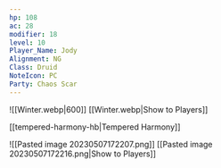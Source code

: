 ```yaml
---
hp: 108
ac: 28
modifier: 18
level: 10
Player_Name: Jody
Alignment: NG
Class: Druid
NoteIcon: PC
Party: Chaos Scar
---
```


![[Winter.webp|600]]
[[Winter.webp|Show to Players]]

[[tempered-harmony-hb|Tempered Harmony]]

![[Pasted image 20230507172207.png]]
[[Pasted image 20230507172216.png|Show to Players]]